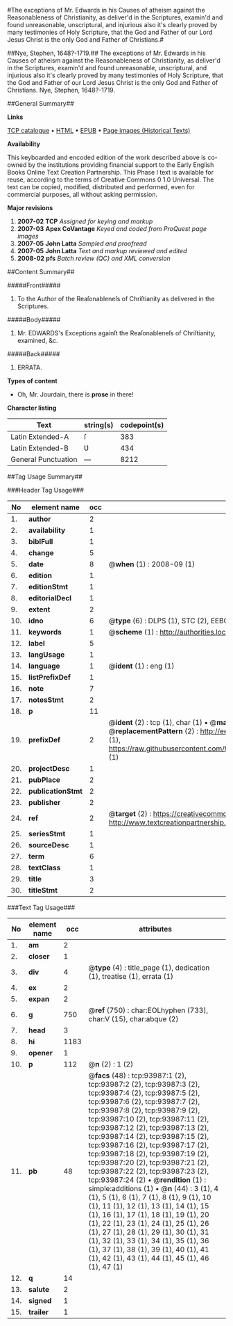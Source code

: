 #The exceptions of Mr. Edwards in his Causes of atheism against the Reasonableness of Christianity, as deliver'd in the Scriptures, examin'd and found unreasonable, unscriptural, and injurious also it's clearly proved by many testimonies of Holy Scripture, that the God and Father of our Lord Jesus Christ is the only God and Father of Christians.#

##Nye, Stephen, 1648?-1719.##
The exceptions of Mr. Edwards in his Causes of atheism against the Reasonableness of Christianity, as deliver'd in the Scriptures, examin'd and found unreasonable, unscriptural, and injurious also it's clearly proved by many testimonies of Holy Scripture, that the God and Father of our Lord Jesus Christ is the only God and Father of Christians.
Nye, Stephen, 1648?-1719.

##General Summary##

**Links**

[TCP catalogue](http://www.ota.ox.ac.uk/tcp/)  • 
[HTML](http://tei.it.ox.ac.uk/tcp/Texts-HTML/free/A70/A70688.html)  • 
[EPUB](http://tei.it.ox.ac.uk/tcp/Texts-EPUB/free/A70/A70688.epub) • 
[Page images (Historical Texts)](https://data.historicaltexts.jisc.ac.uk/view?pubId=eebo-12796736e&pageId=eebo-12796736e-93987-1)

**Availability**

This keyboarded and encoded edition of the
	       work described above is co-owned by the institutions
	       providing financial support to the Early English Books
	       Online Text Creation Partnership. This Phase I text is
	       available for reuse, according to the terms of Creative
	       Commons 0 1.0 Universal. The text can be copied,
	       modified, distributed and performed, even for
	       commercial purposes, all without asking permission.

**Major revisions**

1. __2007-02__ __TCP__ *Assigned for keying and markup*
1. __2007-03__ __Apex CoVantage__ *Keyed and coded from ProQuest page images*
1. __2007-05__ __John Latta__ *Sampled and proofread*
1. __2007-05__ __John Latta__ *Text and markup reviewed and edited*
1. __2008-02__ __pfs__ *Batch review (QC) and XML conversion*

##Content Summary##

#####Front#####

1. To the Author of the Reaſonableneſs of Chriſtianity as delivered in the Scriptures.

#####Body#####

1. Mr. EDWARDS's Exceptions againſt the Reaſonableneſs of Chriſtianity, examined, &c.

#####Back#####

1. ERRATA.

**Types of content**

  * Oh, Mr. Jourdain, there is **prose** in there!

**Character listing**


|Text|string(s)|codepoint(s)|
|---|---|---|
|Latin Extended-A|ſ|383|
|Latin Extended-B|Ʋ|434|
|General Punctuation|—|8212|

##Tag Usage Summary##

###Header Tag Usage###

|No|element name|occ|attributes|
|---|---|---|---|
|1.|__author__|2||
|2.|__availability__|1||
|3.|__biblFull__|1||
|4.|__change__|5||
|5.|__date__|8| @__when__ (1) : 2008-09 (1)|
|6.|__edition__|1||
|7.|__editionStmt__|1||
|8.|__editorialDecl__|1||
|9.|__extent__|2||
|10.|__idno__|6| @__type__ (6) : DLPS (1), STC (2), EEBO-CITATION (1), OCLC (1), VID (1)|
|11.|__keywords__|1| @__scheme__ (1) : http://authorities.loc.gov/ (1)|
|12.|__label__|5||
|13.|__langUsage__|1||
|14.|__language__|1| @__ident__ (1) : eng (1)|
|15.|__listPrefixDef__|1||
|16.|__note__|7||
|17.|__notesStmt__|2||
|18.|__p__|11||
|19.|__prefixDef__|2| @__ident__ (2) : tcp (1), char (1)  •  @__matchPattern__ (2) : ([0-9\-]+):([0-9IVX]+) (1), (.+) (1)  •  @__replacementPattern__ (2) : http://eebo.chadwyck.com/downloadtiff?vid=$1&page=$2 (1), https://raw.githubusercontent.com/textcreationpartnership/Texts/master/tcpchars.xml#$1 (1)|
|20.|__projectDesc__|1||
|21.|__pubPlace__|2||
|22.|__publicationStmt__|2||
|23.|__publisher__|2||
|24.|__ref__|2| @__target__ (2) : https://creativecommons.org/publicdomain/zero/1.0/ (1), http://www.textcreationpartnership.org/docs/. (1)|
|25.|__seriesStmt__|1||
|26.|__sourceDesc__|1||
|27.|__term__|6||
|28.|__textClass__|1||
|29.|__title__|3||
|30.|__titleStmt__|2||


###Text Tag Usage###

|No|element name|occ|attributes|
|---|---|---|---|
|1.|__am__|2||
|2.|__closer__|1||
|3.|__div__|4| @__type__ (4) : title_page (1), dedication (1), treatise (1), errata (1)|
|4.|__ex__|2||
|5.|__expan__|2||
|6.|__g__|750| @__ref__ (750) : char:EOLhyphen (733), char:V (15), char:abque (2)|
|7.|__head__|3||
|8.|__hi__|1183||
|9.|__opener__|1||
|10.|__p__|112| @__n__ (2) : 1 (2)|
|11.|__pb__|48| @__facs__ (48) : tcp:93987:1 (2), tcp:93987:2 (2), tcp:93987:3 (2), tcp:93987:4 (2), tcp:93987:5 (2), tcp:93987:6 (2), tcp:93987:7 (2), tcp:93987:8 (2), tcp:93987:9 (2), tcp:93987:10 (2), tcp:93987:11 (2), tcp:93987:12 (2), tcp:93987:13 (2), tcp:93987:14 (2), tcp:93987:15 (2), tcp:93987:16 (2), tcp:93987:17 (2), tcp:93987:18 (2), tcp:93987:19 (2), tcp:93987:20 (2), tcp:93987:21 (2), tcp:93987:22 (2), tcp:93987:23 (2), tcp:93987:24 (2)  •  @__rendition__ (1) : simple:additions (1)  •  @__n__ (44) : 3 (1), 4 (1), 5 (1), 6 (1), 7 (1), 8 (1), 9 (1), 10 (1), 11 (1), 12 (1), 13 (1), 14 (1), 15 (1), 16 (1), 17 (1), 18 (1), 19 (1), 20 (1), 22 (1), 23 (1), 24 (1), 25 (1), 26 (1), 27 (1), 28 (1), 29 (1), 30 (1), 31 (1), 32 (1), 33 (1), 34 (1), 35 (1), 36 (1), 37 (1), 38 (1), 39 (1), 40 (1), 41 (1), 42 (1), 43 (1), 44 (1), 45 (1), 46 (1), 47 (1)|
|12.|__q__|14||
|13.|__salute__|2||
|14.|__signed__|1||
|15.|__trailer__|1||
